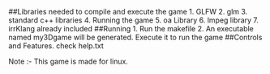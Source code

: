 ##Libraries needed to compile and execute the game
	1. GLFW
	2. glm
	3. standard c++ libraries
	4. Running the game
	5. oa Library
	6. lmpeg library
	7. irrKlang already included
##Running
	1. Run the makefile
	2. An executable named my3Dgame will be generated. Execute it to run the game
##Controls and Features.
	check help.txt

Note :- This game is made for linux.
